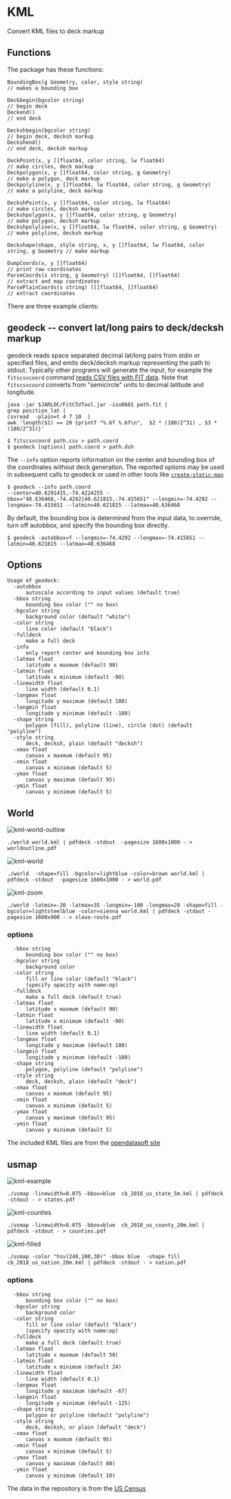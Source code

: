 # KML

Convert KML files to deck markup

## Functions

The package has these functions:
```
BoundingBox(g Geometry, color, style string)                                        // makes a bounding box

Deckbegin(bgcolor string)                                                           // begin deck
Deckend()                                                                           // end deck

Deckshbegin(bgcolor string)                                                         // begin deck, decksh markup
Deckshend()                                                                         // end deck, decksh markup

DeckPoint(x, y []float64, color string, lw float64)                                 // make circles, deck markup
Deckpolygon(x, y []float64, color string, g Geometry)                               // make a polygon, deck markup
Deckpolyline(x, y []float64, lw float64, color string, g Geometry)                  // make a polyline, deck markup

DeckshPoint(x, y []float64, color string, lw float64)                               // make circles, decksh markup
Deckshpolygon(x, y []float64, color string, g Geometry)                             // make polygon, decksh markup
Deckshpolyline(x, y []float64, lw float64, color string, g Geometry)                // make polyline, decksh markup

Deckshape(shape, style string, x, y []float64, lw float64, color string, g Geometry // make markup 

DumpCoords(x, y []float64)                                                          // print raw coordinates
ParseCoords(s string, g Geometry) ([]float64, []float64)                            // extract and map coordinates
ParsePlainCoords(s string) ([]float64, []float64)                                   // extract coordinates
```

There are three example clients:

## geodeck -- convert lat/long pairs to deck/decksh markup

geodeck reads space separated decimal lat/long pairs from stdin or specified files, and emits deck/decksh markup representing the path to stdout.
Typically other programs will generate the input, for example the ```fitscsvcoord``` command [reads CSV files with FIT data](https://developer.garmin.com/fit/fitcsvtool/).
Note that ```fitscsvcoord``` converts from "semicircle" units to decimal latitude and longitude.

```
java -jar $JARLOC/FitCSVTool.jar -iso8601 path.fit |
grep position_lat | 
csvread  -plain=t 4 7 10  | 
awk 'length($1) == 20 {printf "%.6f %.6f\n",  $2 * (180/2^31) , $3 * (180/2^31)}'

```

```
$ fitscsvcoord path.csv > path.coord
$ geodeck [options] path.coord > path.dsh
```

The ```--info``` option reports information on the center and bounding box of the coordinates without deck generation.
The reported options may be used in subsequent calls to geodeck or used in other tools like [```create-static-map```](https://github.com/flopp/go-staticmaps/tree/master/create-static-map)

```
$ geodeck --info path.coord
--center=40.6291415,-74.4224255 -bbox="40.636468,-74.4292|40.621815,-74.415651" --longmin=-74.4292 --longmax=-74.415651 --latmin=40.621815 --latmax=40.636468
```

By default, the bounding box is determined from the input data, to override, turn off autobbox, and specify the bounding box directly.

```
$ geodeck -autobbox=f --longmin=-74.4292 --longmax=-74.415651 --latmin=40.621815 --latmax=40.636468
```

## Options

```
Usage of geodeck:
  -autobbox
      autoscale according to input values (default true)
  -bbox string
      bounding box color ("" no box)
  -bgcolor string
      background color (default "white")
  -color string
      line color (default "black")
  -fulldeck
      make a full deck
  -info
      only report center and bounding box info
  -latmax float
      latitude x maxmum (default 90)
  -latmin float
      latitude x minimum (default -90)
  -linewidth float
      line width (default 0.1)
  -longmax float
      longitude y maximum (default 180)
  -longmin float
      longitude y minimum (default -180)
  -shape string
      polygon (fill), polyline (line), circle (dot) (default "polyline")
  -style string
      deck, decksh, plain (default "decksh")
  -xmax float
      canvas x maxmum (default 95)
  -xmin float
      canvas x minimum (default 5)
  -ymax float
      canvas y maximum (default 95)
  -ymin float
      canvas y minimum (default 5)

```


## World

![kml-world-outline](worldoutline.png)

```./world world.kml | pdfdeck -stdout  -pagesize 1600x1000 - > worldoutline.pdf```

![kml-world](world.png)

```./world  -shape=fill -bgcolor=lightblue -color=brown world.kml | pdfdeck -stdout  -pagesize 1600x1000 - > world.pdf```

![kml-zoom](slave-route.png)

```./world -latmin=-20 -latmax=35 -longmin=-100 -longmax=20 -shape=fill -bgcolor=lightsteelblue -color=sienna world.kml | pdfdeck -stdout -pagesize 1600x900 - > slave-route.pdf```

### options
```
  -bbox string
      bounding box color ("" no box)
  -bgcolor string
      background color
  -color string
      fill or line color (default "black")
      (specify opacity with name:op)
  -fulldeck
      make a full deck (default true)
  -latmax float
      latitude x maxmum (default 90)
  -latmin float
      latitude x minimum (default -90)
  -linewidth float
      line width (default 0.1)
  -longmax float
      longitude y maximum (default 180)
  -longmin float
      longitude y minimum (default -180)
  -shape string
      polygon, polyline (default "polyline")
  -style string
      deck, decksh, plain (default "deck")
  -xmax float
      canvas x maxmum (default 95)
  -xmin float
      canvas x minimum (default 5)
  -ymax float
      canvas y maximum (default 95)
  -ymin float
      canvas y minimum (default 5)

```

The included KML files are from the [opendatasoft site](https://public.opendatasoft.com/explore/dataset/world-administrative-boundaries/export/)

## usmap

![kml-example](us-states.png)

```./usmap -linewidth=0.075 -bbox=blue  cb_2018_us_state_5m.kml | pdfdeck -stdout - > states.pdf```

![kml-counties](us-counties.png)

```./usmap -linewidth=0.075 -bbox=blue  cb_2018_us_county_20m.kml | pdfdeck -stdout - > counties.pdf```

![kml-filled](filled.png)

```./usmap -color "hsv(240,100,30)" -bbox blue  -shape fill   cb_2018_us_nation_20m.kml | pdfdeck -stdout - > nation.pdf```

### options
```
  -bbox string
      bounding box color ("" no box)
  -bgcolor string
      background color
  -color string
      fill or line color (default "black")
      (specify opacity with name:op)
  -fulldeck
      make a full deck (default true)
  -latmax float
      latitude x maxmum (default 50)
  -latmin float
      latitude x minimum (default 24)
  -linewidth float
      line width (default 0.1)
  -longmax float
      longitude y maximum (default -67)
  -longmin float
      longitude y minimum (default -125)
  -shape string
      polygon or polyline (default "polyline")
  -style string
      deck, decksh, or plain (default "deck")
  -xmax float
      canvas x maxmum (default 95)
  -xmin float
      canvas x minimum (default 5)
  -ymax float
      canvas y maximum (default 80)
  -ymin float
      canvas y minimum (default 10)
```

The data in the repository is from the [US Census](https://www.census.gov/geographies/mapping-files/time-series/geo/kml-cartographic-boundary-files.html)


